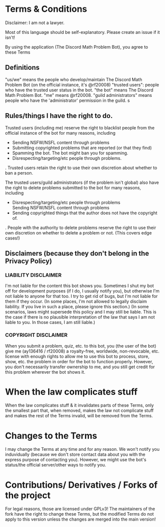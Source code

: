# Terms & Conditions
Disclaimer: I am not a lawyer.

Most of this language should be self-explanatory. Please create an issue if it isn't!

By using the application (The Discord Math Problem Bot), you agree to these Terms

## Definitions
"us/we" means the people who develop/maintain The Discord Math Problem Bot (on the official instance, it's @rf20008)
"trusted users": people who have the trusted user status in the bot.
"the bot" means The Discord Math Problem Bot.
"me" means @rf20008.
"guild administrators" means people who have the 'administrator' permission in the guild.
s


## Rules/things I have the right to do.

Trusted users (including me) reserve the right to blacklist people from the official instance of the bot for many reasons, including <ul>
<li> Sending NSFW/NSFL content through problems </li>
<li> Submitting copyrighted problems that are reported (or that they find)</li>
<li> Spamming the bot. The bot might ban you for spamming.</li>
<li> Disrespecting/targeting/etc people through problems.</li></ul>. Trusted users retain the right to use their own discretion about whether to ban a person.

The trusted users/guild administrators (if the problem isn't global) also have the right to delete problems submitted to the bot for many reasons, including <ul>
<li> Disrespecting/targeting/etc people through problems</li>
</li> Sending NSFW/NSFL content through problems</li>
<li> Sending copyrighted things that the author does not have the copyright of.</li>
</ul>. People with the authority to delete problems reserve the right to use their own discretion on whether to delete a problem or not. (This covers edge cases!)

## Disclaimers (because they don't belong in the Privacy Policy)
### LIABILITY DISCLAIMER

I'm not liable for the content this bot shows you. Sometimes I shut my bot off for development purposes (if I do, I usually notify you), but otherwise I'm not liable to anyone for that too. I try to get rid of bugs, but I'm not liable for them if they occur.
(In some places, I'm not allowed to legally disclaim liability. If you live in such a place, please ignore this section.)
(In some scenarios, laws might supersede this policy and I may still be liable. This is the case if there is no plausible interpretation of the law that says I am not liable to you. In those cases, I am still liable.)



### COPYRIGHT DISCLAIMER

When you submit a problem, quiz, etc. to this bot, you (the user of the bot) give me (ay136416 / rf20008) a royalty-free, worldwide, non-revocable, etc. license with enough rights to allow me to use this bot to process, store, show, etc. the problem in order for the bot to function properly. However, you don't necessarily transfer ownership to me, and you still get credit for this problem wherever the bot shows it.

# When the law complicates stuff

When the law complicates stuff & it invalidates parts of these Terms, only the smallest part that, when removed, makes the law not complicate stuff and makes the rest of the Terms invalid, will be removed from the Terms.

# Changes to the Terms

I may change the Terms at any time and for any reason. We won't notify you induvidually (because we don't store contact data about you with the express purpose of contacting you). However, we might use the bot's status/the official server/other ways to notify you. 

# Contributions/ Derivatives / Forks of the project

For legal reasons, those are licensed under GPLv3! The maintainers of the fork have the right to change these Terms, but the modified Terms do not apply to this version unless the changes are merged into the main version!

